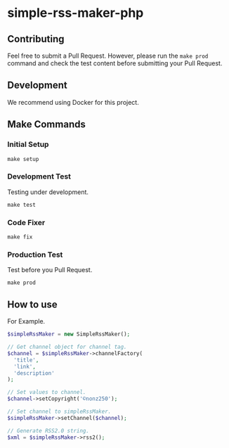 # simple-rss-maker-php

## Contributing

Feel free to submit a Pull Request. However, please run the `make prod` command and check the test content before submitting your Pull Request.

## Development

We recommend using Docker for this project.

## Make Commands

### Initial Setup

```shell script
make setup
```

### Development Test

Testing under development.

```shell script
make test
```

### Code Fixer

```shell script
make fix
```

### Production Test

Test before you Pull Request.

```shell script
make prod
```

## How to use

For Example.

```php
$simpleRssMaker = new SimpleRssMaker();

// Get channel object for channel tag.
$channel = $simpleRssMaker->channelFactory(
  'title',
  'link',
  'description'  
);

// Set values to channel.
$channel->setCopyright('©nonz250');

// Set channel to simpleRssMaker.
$simpleRssMaker->setChannel($channel);

// Generate RSS2.0 string.
$xml = $simpleRssMaker->rss2();
```
